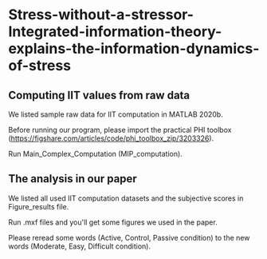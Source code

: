 # Stress-without-a-stressor-Integrated-information-theory-explains-the-information-dynamics-of-stress

## Computing IIT values from raw data

We listed sample raw data for IIT computation in MATLAB 2020b.

Before running our program, please import the practical PHI toolbox (https://figshare.com/articles/code/phi_toolbox_zip/3203326).

Run Main_Complex_Computation (MIP_computation).

## The analysis in our paper

We listed all used IIT computation datasets and the subjective scores in Figure_results file.

Run .mxf files and you'll get some figures we used in the paper.

Please reread some words (Active, Control, Passive condition) to the new words (Moderate, Easy, Difficult condition).


